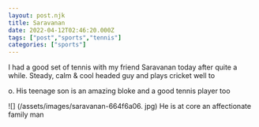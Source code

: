 ```yaml
---
layout: post.njk
title: Saravanan
date: 2022-04-12T02:46:20.000Z
tags: ["post","sports","tennis"]
categories: ["sports"]
---
```


I had a good set of tennis with my friend Saravanan today after quite a while. Steady, calm & cool headed guy and plays cricket well to

o. His teenage son is an amazing bloke and a good tennis player too

![] (/assets/images/saravanan-664f6a06. jpg) He is at core an affectionate family man

